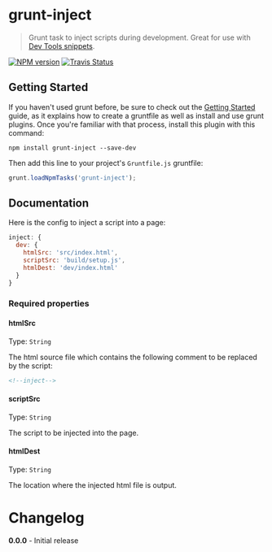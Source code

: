 # grunt-inject
> Grunt task to inject scripts during development. Great for use with [Dev Tools snippets](https://github.com/bgrins/devtools-snippets).

[![NPM version](https://badge.fury.io/js/grunt-inject.png)](http://badge.fury.io/js/grunt-inject)  [![Travis Status](https://travis-ci.org/ChrisWren/grunt-inject.png?branch=master)](https://travis-ci.org/ChrisWren/grunt-inject)

## Getting Started
If you haven't used grunt before, be sure to check out the [Getting Started](http://gruntjs.com/getting-started) guide, as it explains how to create a gruntfile as well as install and use grunt plugins. Once you're familiar with that process, install this plugin with this command:
```shell
npm install grunt-inject --save-dev
```

Then add this line to your project's `Gruntfile.js` gruntfile:

```javascript
grunt.loadNpmTasks('grunt-inject');
```

## Documentation
Here is the config to inject a script into a page:
```js
inject: {
  dev: {
    htmlSrc: 'src/index.html',
    scriptSrc: 'build/setup.js',
    htmlDest: 'dev/index.html'
  }
}
```

### Required properties

#### htmlSrc
Type: `String`

The html source file which contains the following comment to be replaced by the script:

```html
<!--inject-->
```

#### scriptSrc
Type: `String`

The script to be injected into the page.

#### htmlDest
Type: `String`

The location where the injected html file is output.

# Changelog

**0.0.0** - Initial release

